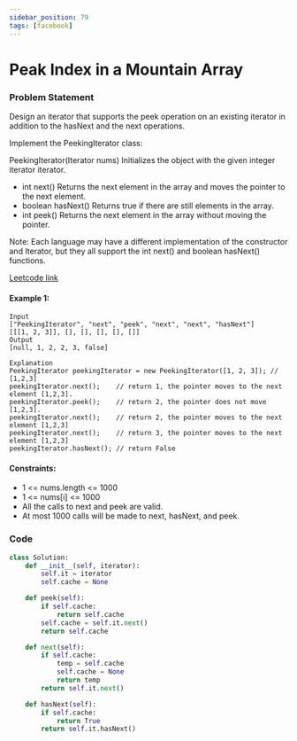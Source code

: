 ```yaml
---
sidebar_position: 79
tags: [facebook]
---
```


# Peak Index in a Mountain Array

### Problem Statement

Design an iterator that supports the peek operation on an existing iterator in addition to the hasNext and the next operations.

Implement the PeekingIterator class:

PeekingIterator(Iterator<int> nums) Initializes the object with the given integer iterator iterator.

- int next() Returns the next element in the array and moves the pointer to the next element.
- boolean hasNext() Returns true if there are still elements in the array.
- int peek() Returns the next element in the array without moving the pointer.

Note: Each language may have a different implementation of the constructor and Iterator, but they all support the int next() and boolean hasNext() functions.

[Leetcode link](https://leetcode.com/problems/peeking-iterator/)

#### Example 1:

```
Input
["PeekingIterator", "next", "peek", "next", "next", "hasNext"]
[[[1, 2, 3]], [], [], [], [], []]
Output
[null, 1, 2, 2, 3, false]

Explanation
PeekingIterator peekingIterator = new PeekingIterator([1, 2, 3]); // [1,2,3]
peekingIterator.next();    // return 1, the pointer moves to the next element [1,2,3].
peekingIterator.peek();    // return 2, the pointer does not move [1,2,3].
peekingIterator.next();    // return 2, the pointer moves to the next element [1,2,3]
peekingIterator.next();    // return 3, the pointer moves to the next element [1,2,3]
peekingIterator.hasNext(); // return False
```

#### Constraints:

- 1 <= nums.length <= 1000
- 1 <= nums[i] <= 1000
- All the calls to next and peek are valid.
- At most 1000 calls will be made to next, hasNext, and peek.

### Code

```python title="Python Code"
class Solution:
    def __init__(self, iterator):
        self.it = iterator
        self.cache = None

    def peek(self):
        if self.cache:
            return self.cache
        self.cache = self.it.next()
        return self.cache

    def next(self):
        if self.cache:
            temp = self.cache
            self.cache = None
            return temp
        return self.it.next()

    def hasNext(self):
        if self.cache:
            return True
        return self.it.hasNext()

```
